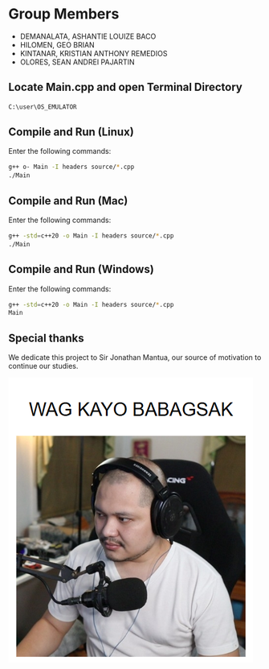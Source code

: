 # Group Members

- DEMANALATA, ASHANTIE LOUIZE BACO
- HILOMEN, GEO BRIAN
- KINTANAR, KRISTIAN ANTHONY REMEDIOS
- OLORES, SEAN ANDREI PAJARTIN

## Locate Main.cpp and open Terminal Directory

```bash
C:\user\OS_EMULATOR
```

## Compile and Run (Linux)

Enter the following commands:

```bash
g++ o- Main -I headers source/*.cpp
./Main
```

## Compile and Run (Mac)

Enter the following commands:

```bash
g++ -std=c++20 -o Main -I headers source/*.cpp
./Main
```

## Compile and Run (Windows)

Enter the following commands:

```bash
g++ -std=c++20 -o Main -I headers source/*.cpp
Main
```

## Special thanks

We dedicate this project to Sir Jonathan Mantua, our source of motivation to continue our studies.

![alt text](<Screenshot 2025-06-28 190224.png>)